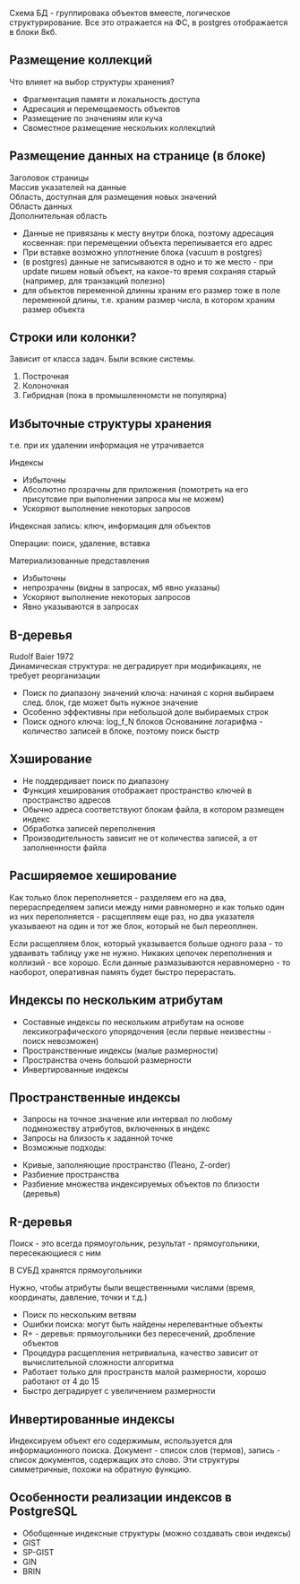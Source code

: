 Схема БД - группировака объектов вмеесте, логическое структурирование. Все это отражается на ФС, в  postgres отображается в блоки 8кб.

## Размещение коллекций 
Что влияет на выбор структуры хранения?
* Фрагментация памяти и локальность доступа
* Адресация и перемещаемость объектов
* Размещение по значениям или куча
* Своместное размещение нескольких коллекцпий

## Размещение данных на странице (в блоке)
Заголовок страницы  
Массив указателей на данные  
Область, доступная для размещения новых значений  
Область данных  
Дополнительная область  


* Данные не привязаны к месту внутри блока, поэтому адресация косвенная: при перемещении объекта перепиывается его адрес
* При вставке возможно уплотнение блока (vacuum в postgres)
* (в postgres) данные не записываются в одно и то же место - при update пишем новый объект, на какое-то время сохраняя старый (например, для транзакций полезно)
* для объектов переменной длинны храним его размер тоже в поле переменной длины, т.е. храним размер числа, в котором храним размер объекта

## Строки или колонки?
Зависит от класса задач. Были всякие системы.
1. Построчная 
2. Колоночная
3. Гибридная (пока в промышленномсти не популярна)

## Избыточные структуры хранения
т.е. при их удалении информация не утрачивается

Индексы
* Избыточны
* Абсолютно прозрачны для приложения (помотреть на его присутсвие при выполнении запроса мы не можем)
* Ускоряют выполнение некоторых запросов

Индексная запись: ключ, информация для объектов

Операции: поиск, удаление, вставка

Материализованные представления 
* Избыточны
* непрозрачны (видны в запросах, мб явно указаны)
* Ускоряют выполнение некоторых запросов
* Явно указываются в запросах


## B-деревья
Rudolf Baier 1972   
Динамическая структура: не деградирует при модификациях, не требует реорганизации

* Поиск по диапазону значений ключа: начиная с корня выбираем след. блок, где может быть нужное значение
* Особенно эффективны при небольшой доле выбираемых строк
* Поиск одного ключа: log_f_N  блоков
Основанине логарифма - количество записей в блоке, поэтому поиск быстр

## Хэширование 
* Не поддердивает поиск по диапазону
* Функция хеширования отображает пространство ключей в пространство адресов
* Обычно адреса соответствуют блокам файла, в котором размещен индекс
* Обработка записей переполнения
* Производительноcть зависит не от количества записей, а от заполненности файла

## Расширяемое хеширование
Как только блок переполняется - разделяем его на два, перераспределяем записи между ними равномерно и как только один из них переполняется  - расщепляем еще раз, но два указателя указываеют на один и тот же блок, который не был переоплнен.

Если расщепляем блок, который указывается больше одного раза - то удваивать таблицу уже не нужно.
Никаких цепочек переполнения и коллизий - все хорошо. Если данные размазываются неравномерно - то наоборот, оперативная память будет быстро перерастать.

## Индексы по нескольким атрибутам
* Составные индексы по нескольким атрибутам на основе лексикографического упорядочения (если первые неизвестны - поиск невозможен)
* Пространственные индексы (малые размерности)
* Пространства очень большой размерности
* Инвертированные индексы

## Пространственные индексы
* Запросы на точное значение или интервал по любому подмножеству атрибутов, включенных в индекс
* Запросы на близость к заданной точке
* Возможные подходы:
- Кривые, заполняющие пространство (Пеано, Z-order)
- Разбиение пространства
- Разбиение множества индексируемых объектов по близости (деревья)

## R-деревья
Поиск - это всегда прямоугольник, результат - прямоугольники, пересекающиеся с ним

В СУБД хранятся прямоугольники

Нужно, чтобы атрибуты были вещественными числами (время, координаты, давление, точки и т.д.)

* Поиск по нескольким ветвям
* Ошибки поиска: могут быть найдены нерелевантные объекты
* R+ - деревья: прямоугольники без пересечений, дробление объектов
* Процедура расщепления нетривиальна, качество зависит от вычислительной
сложности алгоритма
* Работает только для пространств малой размерности, хорошо работают от 4 до 15
* Быстро деградирует с увеличением размерности

## Инвертированные индексы
Индексируем объект его содержимым, используется для информационного поиска. 
Документ - список слов (термов), запись - список документов, содержащих это слово. Эти структуры симметричные, похожи на обратную функцию.

## Особенности реализации индексов в PostgreSQL
* Обобщенные индексные структуры (можно создавать свои индексы)
* GIST
* SP-GIST
* GIN
* BRIN